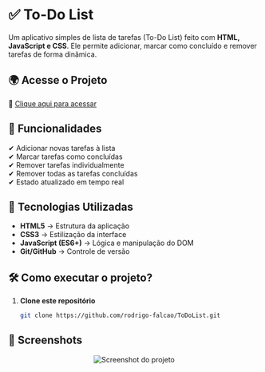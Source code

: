 # ✅ To-Do List

Um aplicativo simples de lista de tarefas (To-Do List) feito com **HTML, JavaScript e CSS**. Ele permite adicionar, marcar como concluído e remover tarefas de forma dinâmica.

## 🌍 Acesse o Projeto
🔗 [Clique aqui para acessar](https://rodrigo-falcao.github.io/ToDoList/)

## 📌 Funcionalidades

✔ Adicionar novas tarefas à lista  
✔ Marcar tarefas como concluídas  
✔ Remover tarefas individualmente  
✔ Remover todas as tarefas concluídas  
✔ Estado atualizado em tempo real  



## 🚀 Tecnologias Utilizadas

- **HTML5** → Estrutura da aplicação  
- **CSS3** → Estilização da interface  
- **JavaScript (ES6+)** → Lógica e manipulação do DOM  
- **Git/GitHub** → Controle de versão  

## 🛠️ Como executar o projeto?

1. **Clone este repositório**  
   ```bash
   git clone https://github.com/rodrigo-falcao/ToDoList.git

## 📸 Screenshots

<p align="center">
  <img src="https://github.com/user-attachments/assets/87466e73-e865-4a04-805b-170728d39551" alt="Screenshot do projeto">
</p>

